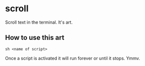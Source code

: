 # scroll

Scroll text in the terminal. It's art.

## How to use this art

    sh <name of script>
    
Once a script is activated it will run forever or until it stops. Ymmv.
